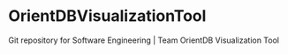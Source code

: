 # OrientDBVisualizationTool
Git repository for Software Engineering | Team OrientDB Visualization Tool
